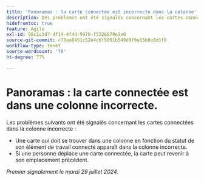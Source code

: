 ```yaml
---
title: 'Panoramas : la carte connectée est incorrecte dans la colonne'
description: Des problèmes ont été signalés concernant les cartes connectées dans la mauvaise colonne.
hidefromtoc: true
feature: Agile
exl-id: 98c1c3d7-df14-4f4d-9970-f5326870e2e0
source-git-commit: c73aa8451c52e4c6f5091b549d9f0a35b8e8d1f8
workflow-type: tm+mt
source-wordcount: '79'
ht-degree: 77%

---
```


# Panoramas : la carte connectée est dans une colonne incorrecte.

<!--

>[!NOTE]
>
>This issue was fixed on August 15, 2024.

-->

Les problèmes suivants ont été signalés concernant les cartes connectées dans la colonne incorrecte :

* Une carte qui doit se trouver dans une colonne en fonction du statut de son élément de travail connecté apparaît dans la colonne incorrecte.
* Si une personne déplace une carte connectée, la carte peut revenir à son emplacement précédent.

_Premier signalement le mardi 29 juillet 2024._
